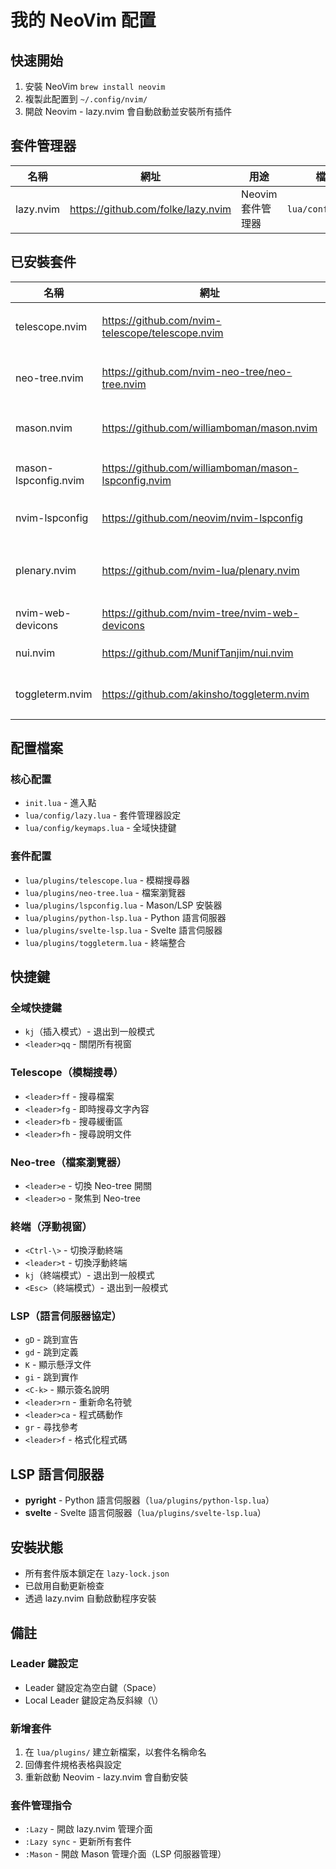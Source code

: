 # 我的 NeoVim 配置

## 快速開始

1. 安裝 NeoVim `brew install neovim`
2. 複製此配置到 `~/.config/nvim/`
3. 開啟 Neovim - lazy.nvim 會自動啟動並安裝所有插件

## 套件管理器

| 名稱 | 網址 | 用途 | 檔案路徑 |
|------|-----|------|----------|
| lazy.nvim | https://github.com/folke/lazy.nvim | Neovim 套件管理器 | `lua/config/lazy.lua` |

## 已安裝套件

| 名稱 | 網址 | 用途 | 檔案路徑 | 相依套件 |
|------|-----|------|----------|----------|
| telescope.nvim | https://github.com/nvim-telescope/telescope.nvim | 檔案、文字等模糊搜尋工具 | `lua/plugins/telescope.lua` | plenary.nvim |
| neo-tree.nvim | https://github.com/nvim-neo-tree/neo-tree.nvim | 檔案瀏覽側邊欄 | `lua/plugins/neo-tree.lua` | plenary.nvim, nvim-web-devicons, nui.nvim |
| mason.nvim | https://github.com/williamboman/mason.nvim | LSP/DAP/格式化工具安裝器 | `lua/plugins/lspconfig.lua` | mason-lspconfig.nvim |
| mason-lspconfig.nvim | https://github.com/williamboman/mason-lspconfig.nvim | Mason 與 lspconfig 的橋接器 | 自動載入相依套件 | 無 |
| nvim-lspconfig | https://github.com/neovim/nvim-lspconfig | LSP 客戶端配置 | `lua/plugins/python-lsp.lua`, `lua/plugins/svelte-lsp.lua` | mason.nvim, mason-lspconfig.nvim |
| plenary.nvim | https://github.com/nvim-lua/plenary.nvim | Lua 工具函式庫（相依套件） | 自動載入相依套件 | 無 |
| nvim-web-devicons | https://github.com/nvim-tree/nvim-web-devicons | 檔案類型圖示 | 自動載入相依套件 | 無 |
| nui.nvim | https://github.com/MunifTanjim/nui.nvim | UI 元件函式庫 | 自動載入相依套件 | 無 |
| toggleterm.nvim | https://github.com/akinsho/toggleterm.nvim | 終端整合與浮動視窗支援 | `lua/plugins/toggleterm.lua` | 無 |

## 配置檔案

### 核心配置
- `init.lua` - 進入點
- `lua/config/lazy.lua` - 套件管理器設定
- `lua/config/keymaps.lua` - 全域快捷鍵

### 套件配置
- `lua/plugins/telescope.lua` - 模糊搜尋器
- `lua/plugins/neo-tree.lua` - 檔案瀏覽器
- `lua/plugins/lspconfig.lua` - Mason/LSP 安裝器
- `lua/plugins/python-lsp.lua` - Python 語言伺服器
- `lua/plugins/svelte-lsp.lua` - Svelte 語言伺服器
- `lua/plugins/toggleterm.lua` - 終端整合

## 快捷鍵

### 全域快捷鍵
- `kj`（插入模式）- 退出到一般模式
- `<leader>qq` - 關閉所有視窗

### Telescope（模糊搜尋）
- `<leader>ff` - 搜尋檔案
- `<leader>fg` - 即時搜尋文字內容
- `<leader>fb` - 搜尋緩衝區
- `<leader>fh` - 搜尋說明文件

### Neo-tree（檔案瀏覽器）
- `<leader>e` - 切換 Neo-tree 開關
- `<leader>o` - 聚焦到 Neo-tree

### 終端（浮動視窗）
- `<Ctrl-\>` - 切換浮動終端
- `<leader>t` - 切換浮動終端
- `kj`（終端模式）- 退出到一般模式
- `<Esc>`（終端模式）- 退出到一般模式

### LSP（語言伺服器協定）
- `gD` - 跳到宣告
- `gd` - 跳到定義
- `K` - 顯示懸浮文件
- `gi` - 跳到實作
- `<C-k>` - 顯示簽名說明
- `<leader>rn` - 重新命名符號
- `<leader>ca` - 程式碼動作
- `gr` - 尋找參考
- `<leader>f` - 格式化程式碼

## LSP 語言伺服器
- **pyright** - Python 語言伺服器（`lua/plugins/python-lsp.lua`）
- **svelte** - Svelte 語言伺服器（`lua/plugins/svelte-lsp.lua`）

## 安裝狀態
- 所有套件版本鎖定在 `lazy-lock.json`
- 已啟用自動更新檢查
- 透過 lazy.nvim 自動啟動程序安裝

## 備註

### Leader 鍵設定
- Leader 鍵設定為空白鍵（Space）
- Local Leader 鍵設定為反斜線（\）

### 新增套件
1. 在 `lua/plugins/` 建立新檔案，以套件名稱命名
2. 回傳套件規格表格與設定
3. 重新啟動 Neovim - lazy.nvim 會自動安裝

### 套件管理指令
- `:Lazy` - 開啟 lazy.nvim 管理介面
- `:Lazy sync` - 更新所有套件
- `:Mason` - 開啟 Mason 管理介面（LSP 伺服器管理）